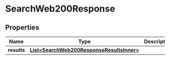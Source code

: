 

# SearchWeb200Response

## Properties

Name | Type | Description | Notes
------------ | ------------- | ------------- | -------------
**results** | [**List&lt;SearchWeb200ResponseResultsInner&gt;**](SearchWeb200ResponseResultsInner.md) |  |  [optional]




